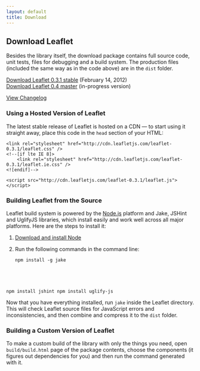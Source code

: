 ```yaml
---
layout: default
title: Download
---
```


## Download Leaflet

Besides the library itself, the download package contains full source
code, unit tests, files for debugging and a build system. The production
files (included the same way as in the code above) are in the `dist`
folder.

[Download Leaflet 0.3.1 stable](https://github.com/CloudMade/Leaflet/zipball/v0.3.1) (February 14, 2012)<br />
[Download Leaflet 0.4 master](http://github.com/CloudMade/Leaflet/zipball/master) (in-progress version)

[View Changelog](https://github.com/CloudMade/Leaflet/blob/master/CHANGELOG.md)

### Using a Hosted Version of Leaflet

The latest stable release of Leaflet is hosted on a CDN — to start using
it straight away, place this code in the `head` section of your HTML:

    <link rel="stylesheet" href="http://cdn.leafletjs.com/leaflet-0.3.1/leaflet.css" />
    <!--[if lte IE 8]>
        <link rel="stylesheet" href="http://cdn.leafletjs.com/leaflet-0.3.1/leaflet.ie.css" />
    <![endif]-->

    <script src="http://cdn.leafletjs.com/leaflet-0.3.1/leaflet.js"></script>

### Building Leaflet from the Source

Leaflet build system is powered by the [Node.js](http://nodejs.org) platform and Jake, JSHint and UglifyJS libraries, which install easily and work well across all major platforms. Here are the steps to install it:

 1. [Download and install Node](http://nodejs.org)
 2. Run the following commands in the command line:

	<pre><code class="no-highlight">npm install -g jake
npm install jshint
npm install uglify-js
</code></pre>

Now that you have everything installed, run `jake` inside the Leaflet directory. This will check Leaflet source files for JavaScript errors and inconsistencies, and then combine and compress it to the `dist` folder.

### Building a Custom Version of Leaflet

To make a custom build of the library with only the things you need, open `build/build.html` page of the package contents, choose the components (it figures out dependencies for you) and then run the command generated with it.

